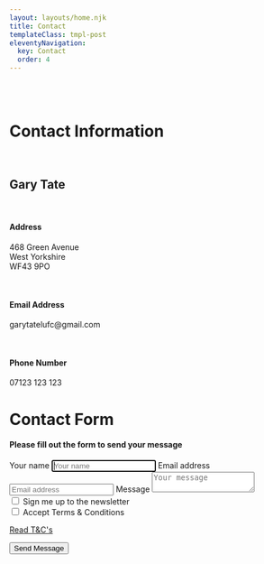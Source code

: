 ```yaml
---
layout: layouts/home.njk
title: Contact
templateClass: tmpl-post
eleventyNavigation:
  key: Contact
  order: 4
---
```


<br>
<br>

<div class="text-center">
<!-- Contact info -->
<div class="row">
<div class="col-md-6">
<h1 class="h1 mb-3 font-weight-normal">Contact Information</h1>
<br />
<h2 class="h2 mb-3 font-weight-normal">Gary Tate</h2>
<br />
<h4 class="h4 mb-3 font-weight-normal">Address</h4>
<p>468 Green Avenue <br />West Yorkshire <br /> WF43 9PO </p>
<br />
<h4 class="h4 mb-3 font-weight-normal">Email Address</h4>
<p>garytatelufc@gmail.com </p>
<br />
<h4 class="h4 mb-3 font-weight-normal">Phone Number</h4>
<p>07123 123 123 </p>
</div>
<!-- contact form -->
<div class="col-md-6">
    <form class="form-signin form-control" name="contact" method="POST" data-netlify="true">
    <h1 class="h1 mb-3 font-weight-normal">Contact Form</h1>
      <h4 class="h4 mb-3 font-weight-normal">Please fill out the form to send your message</h4>
      <label for="inputName" class="sr-only">Your name</label>
      <input name="name" type="text" id="inputName" class="form-control top-contact-form-input" placeholder="Your name" required autofocus>
      <label for="inputEmail" class="sr-only">Email address</label>
      <input name="email" type="email" id="inputEmail" class="form-control middle-contact-form-input" placeholder="Email address" required autofocus>
      <label for="message" class="sr-only">Message</label>
      <textarea type="textarea" name="message" id="message" class="form-control bottom-contact-form-input" placeholder="Your message" required></textarea>
      <div class="checkbox mb-3">
        <label>
          <input type="checkbox" name="newsletter" id="newsletter" value="signUp"> Sign me up to the newsletter
        </label>
      </div>
      <div class="checkbox mb-3">
        <label>
          <input type="checkbox" name="accept-terms-and-conditions" id="accept-terms-and-conditions" value="accepted T&Cs" required> Accept Terms & Conditions
        </label>
        <a href="/t&c" target="_blank" ><p>Read T&C's</p></a>
      </div>
      <button class="btn btn-lg btn-primary btn-block" type="submit">Send Message</button>
    </form>
    </div>
</div>
</div>

